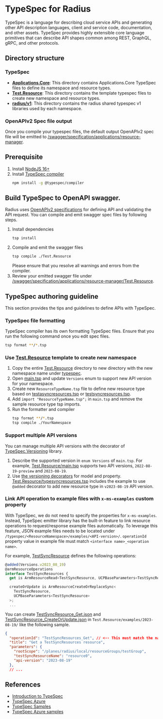 # TypeSpec for Radius

TypeSpec is a language for describing cloud service APIs and generating other API description languages, client and service code, documentation, and other assets. TypeSpec provides highly extensible core language primitives that can describe API shapes common among REST, GraphQL, gRPC, and other protocols.

## Directory structure

### TypeSpec

* **[Applications.Core](./Applications.Core/)**: This directory contains Applications.Core TypeSpec files to define its namespace and resource types.
* **[Test.Resource](./Test.Resource/)**: This directory contains the template typespec files to create new namespace and resource types.
* **[radius/v1](./radius/v1/)**: This directory contains the radius shared typespec v1 libraries used by each namespace.

### OpenAPIv2 Spec file output

Once you compile your typespec files, the default output OpenAPIv2 spec file will be emitted to [/swagger/specification/applications/resource-manager](../swagger/specification/swagger/specification/applications/resource-manager).

## Prerequisite

1. Install [NodeJS 16+](https://nodejs.org/en/download)
1. Install [TypeSpec compiler](https://microsoft.github.io/typespec/introduction/installation)
    ```bash
    npm install -g @typespec/compiler
    ```

## Build TypeSpec to OpenAPI swagger.

Radius uses [OpenAPIv2 specifications](../swagger/) for defining API and validating the API request. You can compile and emit swagger spec files by following steps.

1. Install dependencies
   ```bash
   tsp install
   ```
1. Compile and emit the swagger files
   ```bash
   tsp compile ./Test.Resource
   ```
   Please ensure that you resolve all warnings and errors from the compiler.
1. Review your emitted swagger file under [/swagger/specification/applications/resource-manager/Test.Resource](../swagger/specification/applications/resource-manager/Test.Resource).


## TypeSpec authoring guideline

This section provides the tips and guidelines to define APIs with TypeSpec.

### TypeSpec file formatting

TypeSpec compiler has its own formatting TypeSpec files. Ensure that you run the following command once you edit spec files.

```bash
tsp format **/*.tsp
```

### Use [Test.Resource](./Test.Resource/) template to create new namespace

1. Copy the entire [Test.Resource](./Test.Resource/) directory to new directory with the new namespace name under [typespec](./).
1. Open [main.tsp](./Test.Resource/main.tsp) and update `Versions` enum to support new API version for your namespace.
1. Create new `ResourceTypeName.tsp` file to define new resource type based on [testasyncresources.tsp](./Test.Resource/testasyncresources.tsp) or [testsyncresources.tsp](./Test.Resource/testsyncresources.tsp).
1. Add `import "ResourceTypeName.tsp";` in `main.tsp` and remove the sample resource type tsp imports.
1. Run the formatter and compiler
   ```bash
   tsp format **/*.tsp
   tsp compile ./YourNamespace
   ```

### Support multiple API versions

You can manage multiple API versions with the decorator of [TypeSpec.Versioning](https://microsoft.github.io/typespec/standard-library/versioning/reference) library.

1. Describe the supported version in `enum Versions` of `main.tsp`. For example, [Test.Resource/main.tsp](./Test.Resource/main.tsp) supports two API versions, `2022-08-19-preview` and `2023-08-19`.
1. Use [the versioning decorators](https://microsoft.github.io/typespec/standard-library/versioning/reference#decorators) for model and property. [Test.Resource/typesyncresources.tsp](./Test.Resource/testsyncresources.tsp) includes the example to use `@added` decorator to add new resource type in `v2023-08-19` API version.

### Link API operation to example files with `x-ms-examples` custom property

With TypeSpec, we do not need to specify the properties for `x-ms-examples`. Instead, TypeSpec emitter library has the built-in feature to link resource operations to request/response example files automatically. To leverage this feature, JSON example files needs to be located under 
`/typespec/<ResourceNamespace>/examples/<API-version>/`. `operationId` property value in example file must match `<interface name>_<operation name>`.

For example, [TestSyncResource](./Test.Resource/testsyncresources.tsp) defines the following operations:

```ts
@added(Versions.v2023_08_19)
@armResourceOperations
interface TestSyncResources {
  get is ArmResourceRead<TestSyncResource, UCPBaseParameters<TestSyncResource>>;

  createOrUpdate is ArmResourceCreateOrReplaceSync<
    TestSyncResource,
    UCPBaseParameters<TestSyncResource>
  >;
  ...
```

You can create [TestSyncResource_Get.json](./Test.Resource/examples/2023-08-19/TestSyncResource_Get.json) and [TestSyncResource_CreateOrUpdate.json](./Test.Resource/examples/2023-08-19/TestSyncResource_CreateOrUpdate.json) in `Test.Resource/examples/2023-08-19/` like the following sample.

```json
{
  "operationId": "TestSyncResources_Get", // <-- This must match the name convention - "<interface name>_<operation name>".
  "title": "Get a TestSyncResources resource",
  "parameters": {
    "rootScope": "/planes/radius/local/resourceGroups/testGroup",
    "testSyncResourceName": "resource0",
    "api-version": "2023-08-19"
  },
  // ...
```

## References

* [Introduction to TypeSpec](https://microsoft.github.io/typespec/)
* [TypeSpec Azure](https://azure.github.io/typespec-azure/)
* [TypeSpec Samples](https://github.com/microsoft/typespec/tree/main/packages/samples)
* [TypeSpec Azure samples](https://github.com/Azure/typespec-azure/tree/main/packages/samples/specs/resource-manager)